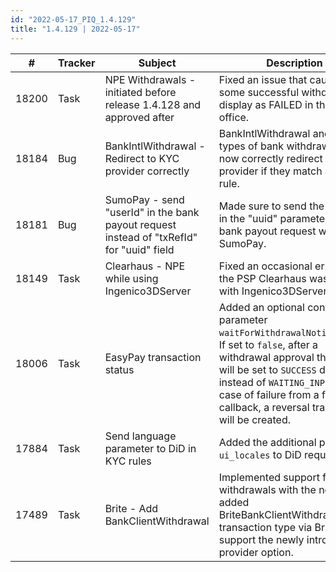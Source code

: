 ```yaml
---
id: "2022-05-17_PIQ_1.4.129"
title: "1.4.129 | 2022-05-17"
---
```


| #     | Tracker     | Subject   | Description    |
|-------|-------------|-----------|----------------|
| 18200 | Task | NPE Withdrawals  - initiated before release 1.4.128 and approved after | Fixed an issue that caused some successful withdrawals to display as FAILED in the back office. | 
| 18184 | Bug | BankIntlWithdrawal - Redirect to KYC provider correctly | BankIntlWithdrawal and other types of bank withdrawals will now correctly redirect to KYC provider if they match a KYC rule. | 
| 18181 | Bug | SumoPay - send "userId" in the bank payout request instead of "txRefId" for "uuid" field | Made sure to send the "userId" in the "uuid" parameter for the bank payout request with SumoPay. | 
| 18149 | Task | Clearhaus - NPE while using Ingenico3DServer | Fixed an occasional error when the PSP Clearhaus was used with Ingenico3DServer. | 
| 18006 | Task | EasyPay transaction status | Added an optional config parameter `waitForWithdrawalNotification`. If set to `false`, after a withdrawal approval the status will be set to `SUCCESS` directly instead of `WAITING_INPUT`. In case of failure from a final callback, a reversal transaction will be created. | 
| 17884 | Task | Send language parameter to DiD in KYC rules | Added the additional parameter `ui_locales` to DiD requests. | 
| 17489 | Task | Brite - Add BankClientWithdrawal | Implemented support for withdrawals with the newly added BriteBankClientWithdrawal transaction type via Brite to support the newly introduced provider option. | 
